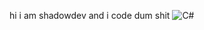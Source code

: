 hi i am shadowdev
and i code dum shit
![C#](https://img.shields.io/badge/C%23-239120?style=for-the-badge&logo=c-sharp&logoColor=white)

<!---
shadow9owo/shadow9owo is a ✨ special ✨ repository because its `README.md` (this file) appears on your GitHub profile.
You can click the Preview link to take a look at your changes.
--->
